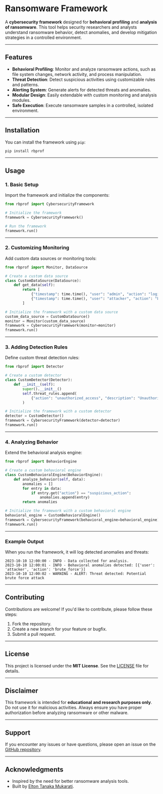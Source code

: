 

# **Ransomware Framework**

A **cybersecurity framework** designed for **behavioral profiling** and **analysis of ransomware**. This tool helps security researchers and analysts understand ransomware behavior, detect anomalies, and develop mitigation strategies in a controlled environment.

---

## **Features**
- **Behavioral Profiling**: Monitor and analyze ransomware actions, such as file system changes, network activity, and process manipulation.
- **Threat Detection**: Detect suspicious activities using customizable rules and patterns.
- **Alerting System**: Generate alerts for detected threats and anomalies.
- **Modular Design**: Easily extendable with custom monitoring and analysis modules.
- **Safe Execution**: Execute ransomware samples in a controlled, isolated environment.

---

## **Installation**

You can install the framework using `pip`:

```bash
pip install rbprof
```

---

## **Usage**

### **1. Basic Setup**
Import the framework and initialize the components:

```python
from rbprof import CybersecurityFramework

# Initialize the framework
framework = CybersecurityFramework()

# Run the framework
framework.run()
```

---

### **2. Customizing Monitoring**
Add custom data sources or monitoring tools:

```python
from rbprof import Monitor, DataSource

# Create a custom data source
class CustomDataSource(DataSource):
    def get_data(self):
        return [
            {"timestamp": time.time(), "user": "admin", "action": "login"},
            {"timestamp": time.time(), "user": "attacker", "action": "brute_force"},
        ]

# Initialize the framework with a custom data source
custom_data_source = CustomDataSource()
monitor = Monitor(custom_data_source)
framework = CybersecurityFramework(monitor=monitor)
framework.run()
```

---

### **3. Adding Detection Rules**
Define custom threat detection rules:

```python
from rbprof import Detector

# Create a custom detector
class CustomDetector(Detector):
    def __init__(self):
        super().__init__()
        self.threat_rules.append(
            {"action": "unauthorized_access", "description": "Unauthorized access detected"}
        )

# Initialize the framework with a custom detector
detector = CustomDetector()
framework = CybersecurityFramework(detector=detector)
framework.run()
```

---

### **4. Analyzing Behavior**
Extend the behavioral analysis engine:

```python
from rbprof import BehaviorEngine

# Create a custom behavioral engine
class CustomBehavioralEngine(BehaviorEngine):
    def analyze_behavior(self, data):
        anomalies = []
        for entry in data:
            if entry.get("action") == "suspicious_action":
                anomalies.append(entry)
        return anomalies

# Initialize the framework with a custom behavioral engine
behavioral_engine = CustomBehavioralEngine()
framework = CybersecurityFramework(behavioral_engine=behavioral_engine)
framework.run()
```

---

### **Example Output**

When you run the framework, it will log detected anomalies and threats:

```
2023-10-10 12:00:00 - INFO - Data collected for analysis.
2023-10-10 12:00:01 - INFO - Behavioral anomalies detected: [{'user': 'attacker', 'action': 'brute_force'}]
2023-10-10 12:00:02 - WARNING - ALERT: Threat detected: Potential brute force attack
```

---

## **Contributing**

Contributions are welcome! If you'd like to contribute, please follow these steps:
1. Fork the repository.
2. Create a new branch for your feature or bugfix.
3. Submit a pull request.

---

## **License**

This project is licensed under the **MIT License**. See the [LICENSE](LICENSE) file for details.

---

## **Disclaimer**

This framework is intended for **educational and research purposes only**. Do not use it for malicious activities. Always ensure you have proper authorization before analyzing ransomware or other malware.

---

## **Support**

If you encounter any issues or have questions, please open an issue on the [GitHub repository](https://github.com/eltontanaka2821/ransomware-framework).

---

## **Acknowledgments**
- Inspired by the need for better ransomware analysis tools.
- Built by [Elton Tanaka Mukarati](https://github.com/eltontanaka2821/ransomware-framework).

